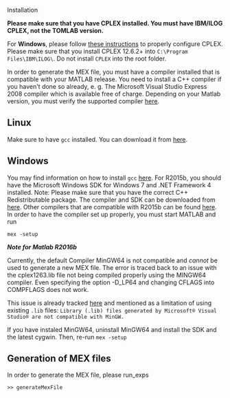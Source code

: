 
Installation

**Please make sure that you have CPLEX installed. You must have IBM/ILOG CPLEX, not the TOMLAB version.**

For **Windows**, please follow [these instructions](https://www.ibm.com/support/knowledgecenter/SSSA5P_12.6.1/ilog.odms.cplex.help/CPLEX/GettingStarted/topics/set_up/Windows.html) to properly configure CPLEX. Please make sure that you install CPLEX 12.6.2+ into `C:\Program Files\IBM\ILOG\`. Do not install `CPLEX` into the root folder.

In order to generate the MEX file, you must have a compiler installed that is compatible with your MATLAB release. You need to install a C++ compiler if you haven't done so already, e. g. The Microsoft Visual Studio Express 2008 compiler which is available free of charge. Depending on your Matlab version, you must verify the supported compiler [here](http://www.mathworks.com/support/compilers).

## Linux

Make sure to have `gcc` installed. You  can download it from [here](https://gcc.gnu.org/wiki/InstallingGCC).

## Windows

You may find information on how to install `gcc` [here](http://preshing.com/20141108/how-to-install-the-latest-gcc-on-windows/). For R2015b, you should have the Microsoft Windows SDK for Windows 7 and .NET Framework 4 installed. Note: Please make sure that you have the correct C++ Redistributable package. The compiler and SDK can be downloaded from [here](https://www.microsoft.com/en-us/download/details.aspx?id=8279). Other compilers that are compatible with R2015b can be found [here](http://www.mathworks.com/support/sysreq/files/SystemRequirements-Release2015b_SupportedCompilers.pdf). In order to have the compiler set up properly, you must start MATLAB and run
```
mex -setup
```

***Note for Matlab R2016b***

Currently, the default Compiler MinGW64 is not compatible and *cannot* be used to generate a new MEX file. The error is traced back to an issue with the cplex1263.lib file not being compiled properly using the MINGW64 compiler. Even specifying the option -D_LP64 and changing CFLAGS into COMPFLAGS does not work.

This issue is already tracked [here](https://nl.mathworks.com/help/matlab/matlab_external/install-mingw-support-package.html) and mentioned as a limitation of using existing `.lib` files: `Library (.lib) files generated by Microsoft® Visual Studio® are not compatible with MinGW.`

If you have instaled MinGW64, uninstall MinGW64 and install the SDK and the latest cygwin. Then, re-run `mex -setup`

## Generation of MEX files

In order to generate the MEX file, please run_exps
```
>> generateMexFile
```
